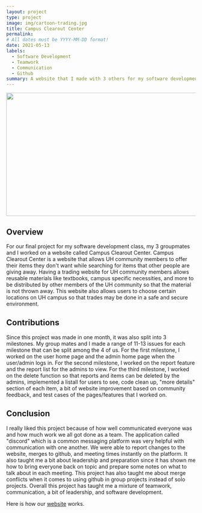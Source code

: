```yaml
---
layout: project
type: project
image: img/cartoon-trading.jpg
title: Campus Clearout Center
permalink: 
# All dates must be YYYY-MM-DD format!
date: 2021-05-13
labels:
  - Software Development
  - Teamwork
  - Communication
  - Github
summary: A website that I made with 3 others for my software development class
---
```


<img class="database image" style="width:700px;height:328px;" src="../images/project-home-page.png">

## Overview
For our final project for my software development class, my 3 groupmates and I worked on a website called Campus Clearout Center. Campus Clearout Center is a website that allows UH community members to offer their items they don't want while searching for items that other people are giving away. Having a trading website for UH community members allows reusable materials like textbooks, campus specific necessities, and more to be distributed by other members of the UH community so that the material is not thrown away. This website also allows users to choose certain locations on UH campus so that trades may be done in a safe and secure environment. 

## Contributions
Since this project was made in one month, it was also split into 3 milestones. My group mates and I made a range of 11-13 issues for each milestone that can be split among the 4 of us. For the first milestone, I worked on the user home page and the admin home page when the user/admin logs in. For the second milestone, I worked on the report feature and the report list for the admins to view. For the third milestone, I worked on the delete function so that reports and items can be deleted by the admins, implemented a listall for users to see, code clean up, "more details" section of each item, a bit of website improvement based on community feedback,  and test cases of the pages/features that I worked on. 

## Conclusion
I really liked this project because of how well communicated everyone was and how much work we all got done as a team. The application called "discord" which is a common messaging platform was very helpful with communication with one another. We were able to report changes to the website, merges to github, and meeting times instantly on the platform. It also taught me a bit about leadership and preparation since it has shown me how to bring everyone back on topic and prepare some notes on what to talk about in each meeting. This project has also taught me about merge conflicts when it comes to using github in group projects instead of solo projects. Overall this project has taught me a mixture of teamwork, communication, a bit of leadership, and software development.

Here is how our [website](https://campus-clearout-center.github.io/) works.
